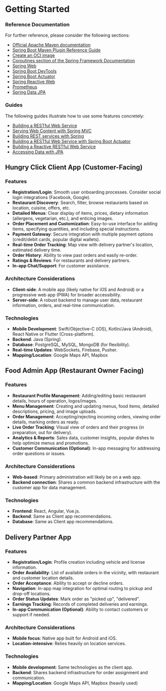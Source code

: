 # Getting Started

### Reference Documentation

For further reference, please consider the following sections:

* [Official Apache Maven documentation](https://maven.apache.org/guides/index.html)
* [Spring Boot Maven Plugin Reference Guide](https://docs.spring.io/spring-boot/docs/3.2.3/maven-plugin/reference/html/)
* [Create an OCI image](https://docs.spring.io/spring-boot/docs/3.2.3/maven-plugin/reference/html/#build-image)
* [Coroutines section of the Spring Framework Documentation](https://docs.spring.io/spring/docs/6.1.4/spring-framework-reference/languages.html#coroutines)
* [Spring Web](https://docs.spring.io/spring-boot/docs/3.2.3/reference/htmlsingle/index.html#web)
* [Spring Boot DevTools](https://docs.spring.io/spring-boot/docs/3.2.3/reference/htmlsingle/index.html#using.devtools)
* [Spring Boot Actuator](https://docs.spring.io/spring-boot/docs/3.2.3/reference/htmlsingle/index.html#actuator)
* [Spring Reactive Web](https://docs.spring.io/spring-boot/docs/3.2.3/reference/htmlsingle/index.html#web.reactive)
* [Prometheus](https://docs.spring.io/spring-boot/docs/3.2.3/reference/htmlsingle/index.html#actuator.metrics.export.prometheus)
* [Spring Data JPA](https://docs.spring.io/spring-boot/docs/3.2.3/reference/htmlsingle/index.html#data.sql.jpa-and-spring-data)

### Guides

The following guides illustrate how to use some features concretely:

* [Building a RESTful Web Service](https://spring.io/guides/gs/rest-service/)
* [Serving Web Content with Spring MVC](https://spring.io/guides/gs/serving-web-content/)
* [Building REST services with Spring](https://spring.io/guides/tutorials/rest/)
* [Building a RESTful Web Service with Spring Boot Actuator](https://spring.io/guides/gs/actuator-service/)
* [Building a Reactive RESTful Web Service](https://spring.io/guides/gs/reactive-rest-service/)
* [Accessing Data with JPA](https://spring.io/guides/gs/accessing-data-jpa/)

## Hungry Click Client App (Customer-Facing)

### Features

- **Registration/Login**: Smooth user onboarding processes. Consider social login integrations (Facebook, Google).
- **Restaurant Discovery**: Search, filter, browse restaurants based on location, cuisine, offers, etc.
- **Detailed Menus**: Clear display of items, prices, dietary information (allergens, vegetarian, etc.), and enticing images.
- **Order Placement and Customization**: Easy-to-use interface for adding items, specifying quantities, and including special instructions.
- **Payment Gateway**: Secure integration with multiple payment options (credit/debit cards, popular digital wallets).
- **Real-time Order Tracking**: Map view with delivery partner's location, estimated delivery time.
- **Order History**: Ability to view past orders and easily re-order.
- **Ratings & Reviews**: For restaurants and delivery partners.
- **In-app Chat/Support**: For customer assistance.

### Architecture Considerations

- **Client-side**: A mobile app (likely native for iOS and Android) or a progressive web app (PWA) for broader accessibility.
- **Server-side**: A robust backend to manage user data, restaurant information, orders, and real-time communication.

### Technologies

- **Mobile Development**: Swift/Objective-C (iOS), Kotlin/Java (Android), React Native or Flutter (Cross-platform).
- **Backend**: Java (Spring).
- **Database**: PostgreSQL, MySQL, MongoDB (for flexibility).
- **Real-time Updates**: WebSockets, Firebase, Pusher.
- **Mapping/Location**: Google Maps API, Mapbox

## Food Admin App (Restaurant Owner Facing)

### Features

- **Restaurant Profile Management**: Adding/editing basic restaurant details, hours of operation, logos/images.
- **Menu Management**: Creating and updating menus, food items, detailed descriptions, pricing, and image uploads.
- **Order Management**: Accepting/rejecting incoming orders, viewing order details, marking orders as ready.
- **Live Order Tracking**: Visual view of orders and their progress (in preparation, out for delivery).
- **Analytics & Reports**: Sales data, customer insights, popular dishes to help optimize menus and promotions.
- **Customer Communication (Optional)**: In-app messaging for addressing order questions or issues.

### Architecture Considerations

- **Web-based**: Primary administration will likely be on a web app.
- **Backend connection**: Shares a common backend infrastructure with the customer app for data management.

### Technologies

- **Frontend**: React, Angular, Vue.js.
- **Backend**: Same as Client app recommendations.
- **Database**: Same as Client app recommendations.

## Delivery Partner App

### Features

- **Registration/Login**: Profile creation including vehicle and license information.
- **Order Availability**: List of available orders in the vicinity, with restaurant and customer location details.
- **Order Acceptance**: Ability to accept or decline orders.
- **Navigation**: In-app map integration for optimal routing to pickup and drop-off locations.
- **Order Status Updates**: Mark order as "picked up", "delivered".
- **Earnings Tracking**: Records of completed deliveries and earnings.
- **In-app Communication (Optional)**: Ability to contact customers or support if needed.

### Architecture Considerations

- **Mobile focus**: Native app built for Android and iOS.
- **Location-intensive**: Relies heavily on location services.

### Technologies

- **Mobile development**: Same technologies as the client app.
- **Backend**: Shares backend infrastructure for order assignment and communication.
- **Mapping/Location**: Google Maps API, Mapbox (heavily used)
